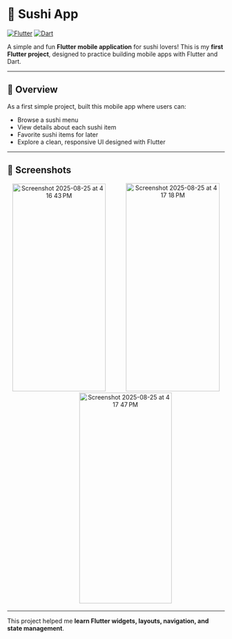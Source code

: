# 🍣 Sushi App

[![Flutter](https://img.shields.io/badge/Flutter-02569B?style=for-the-badge&logo=flutter&logoColor=white)](https://flutter.dev/)
[![Dart](https://img.shields.io/badge/Dart-0175C2?style=for-the-badge&logo=dart&logoColor=white)](https://dart.dev/)

A simple and fun **Flutter mobile application** for sushi lovers! This is my **first Flutter project**, designed to practice building mobile apps with Flutter and Dart.

---

## 📝 Overview

As a first simple project, built this mobile app where users can:

- Browse a sushi menu  
- View details about each sushi item  
- Favorite sushi items for later  
- Explore a clean, responsive UI designed with Flutter  

---

## 📸 Screenshots

<p align="center">
<img width="216" height="480" alt="Screenshot 2025-08-25 at 4 16 43 PM" src="https://github.com/user-attachments/assets/26fd917d-da88-47ef-ac58-1ecb4afe64a7" />
&nbsp;&nbsp;&nbsp;&nbsp;&nbsp;&nbsp;&nbsp;&nbsp;&nbsp;&nbsp; 
<img width="217" height="481" alt="Screenshot 2025-08-25 at 4 17 18 PM" src="https://github.com/user-attachments/assets/b6de9802-5c0e-45d9-9119-0fcf50ba114a" />
&nbsp;&nbsp;&nbsp;&nbsp;&nbsp;&nbsp;&nbsp;&nbsp;&nbsp;&nbsp; 
<img width="214" height="487" alt="Screenshot 2025-08-25 at 4 17 47 PM" src="https://github.com/user-attachments/assets/afc336f0-250a-48b3-9c3b-57acb8001fa4" />
</p>

---

This project helped me **learn Flutter widgets, layouts, navigation, and state management**.
